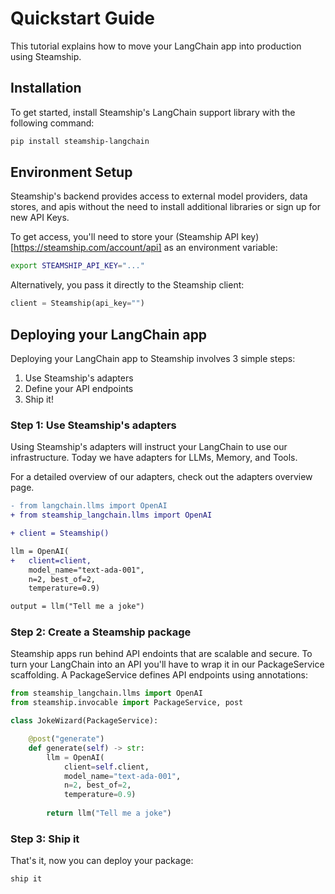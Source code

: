 # Quickstart Guide

This tutorial explains how to move your LangChain app into production using Steamship.

## Installation

To get started, install Steamship's LangChain support library with the following command:

```bash
pip install steamship-langchain
```


## Environment Setup

Steamship's backend provides access to external model providers, data stores, and apis without the need to install additional libraries or sign up for new API Keys. 

To get access, you'll need to store your (Steamship API key)[https://steamship.com/account/api] as an environment variable:

```bash
export STEAMSHIP_API_KEY="..."
```

Alternatively, you pass it directly to the Steamship client:

```python
client = Steamship(api_key="")
```


## Deploying your LangChain app 

Deploying your LangChain app to Steamship involves 3 simple steps: 

1. Use Steamship's adapters 
2. Define your API endpoints 
3. Ship it! 

### Step 1: Use Steamship's adapters 

Using Steamship's adapters will instruct your LangChain to use our infrastructure. Today we have adapters for LLMs, Memory, and Tools. 

For a detailed overview of our adapters, check out the adapters overview page.

```diff
- from langchain.llms import OpenAI
+ from steamship_langchain.llms import OpenAI

+ client = Steamship()

llm = OpenAI(
+   client=client,
    model_name="text-ada-001", 
    n=2, best_of=2, 
    temperature=0.9)

output = llm("Tell me a joke")
```

### Step 2: Create a Steamship package 

Steamship apps run behind API endoints that are scalable and secure. 
To turn your LangChain into an API you'll have to wrap it in our PackageService scaffolding. 
A PackageService defines API endpoints using annotations:

```python
from steamship_langchain.llms import OpenAI
from steamship.invocable import PackageService, post

class JokeWizard(PackageService):

    @post("generate")
    def generate(self) -> str:
        llm = OpenAI(
            client=self.client,
            model_name="text-ada-001", 
            n=2, best_of=2, 
            temperature=0.9)
        
        return llm("Tell me a joke")
```

### Step 3: Ship it 

That's it, now you can deploy your package:

```bash
ship it
```
